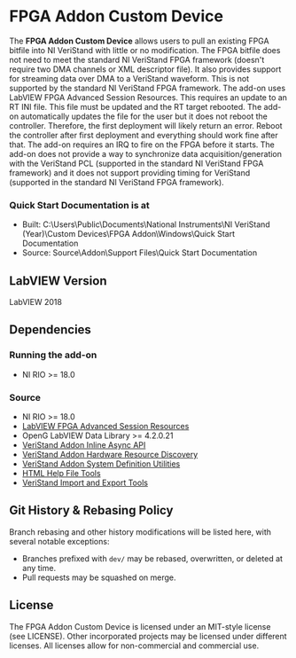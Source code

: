 # FPGA Addon Custom Device

The **FPGA Addon Custom Device** allows users to pull an existing FPGA bitfile into NI VeriStand with little or no modification. The FPGA bitfile does not need to meet the standard NI VeriStand FPGA framework (doesn't require two DMA channels or XML descriptor file). It also provides support for streaming data over DMA to a VeriStand waveform. This is not supported by the standard NI VeriStand FPGA framework.
The add-on uses LabVIEW FPGA Advanced Session Resources. This requires an update to an RT INI file. This file must be updated and the RT target rebooted. The add-on automatically updates the file for the user but it does not reboot the controller. Therefore, the first deployment will likely return an error. Reboot the controller after first deployment and everything should work fine after that.
The add-on requires an IRQ to fire on the FPGA before it starts.
The add-on does not provide a way to synchronize data acquisition/generation with the VeriStand PCL (supported in the standard NI VeriStand FPGA framework) and it does not support providing timing for VeriStand (supported in the standard NI VeriStand FPGA framework).

### Quick Start Documentation is at

- Built: C:\Users\Public\Documents\National Instruments\NI VeriStand (Year)\Custom Devices\FPGA Addon\Windows\Quick Start Documentation
- Source: Source\Addon\Support Files\Quick Start Documentation

## LabVIEW Version

LabVIEW 2018

## Dependencies

### Running the add-on

- NI RIO >= 18.0

### Source

- NI RIO >= 18.0
- [LabVIEW FPGA Advanced Session Resources](https://decibel.ni.com/content/docs/DOC-35574)
- OpenG LabVIEW Data Library >= 4.2.0.21
- [VeriStand Addon Inline Async API](https://github.com/ni/niveristand-custom-device-inline-async-api)
- [VeriStand Addon Hardware Resource Discovery](https://github.com/NIVeriStandAdd-Ons/Hardware-Resource-Discovery)
- [VeriStand Addon System Definition Utilities](https://github.com/NIVeriStandAdd-Ons/VeriStand-Addon-System-Definition-Utilities)
- [HTML Help File Tools](https://github.com/NIVeriStandAdd-Ons/HTML-Help-File-Tools)
- [VeriStand Import and Export Tools](https://github.com/NIVeriStandAdd-Ons/VeriStand-Addon-CD-Import-and-Export-Tool)

## Git History & Rebasing Policy

Branch rebasing and other history modifications will be listed here, with several notable exceptions:
- Branches prefixed with `dev/` may be rebased, overwritten, or deleted at any time.
- Pull requests may be squashed on merge.

## License
The FPGA Addon Custom Device is licensed under an MIT-style license (see LICENSE). Other incorporated projects may be licensed under different licenses. All licenses allow for non-commercial and commercial use.